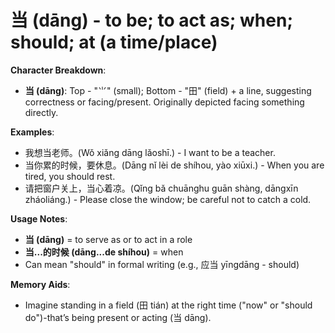 # **当 (dāng) - to be; to act as; when; should; at (a time/place)**

**Character Breakdown**:  
- **当 (dāng)**: Top - "⺌" (small); Bottom - "田" (field) + a line, suggesting correctness or facing/present. Originally depicted facing something directly.

**Examples**:  
- 我想当老师。(Wǒ xiǎng dāng lǎoshī.) - I want to be a teacher.  
- 当你累的时候，要休息。(Dāng nǐ lèi de shíhou, yào xiūxi.) - When you are tired, you should rest.  
- 请把窗户关上，当心着凉。(Qǐng bǎ chuānghu guān shàng, dāngxīn zháoliáng.) - Please close the window; be careful not to catch a cold.

**Usage Notes**:  
- **当 (dāng)** = to serve as or to act in a role  
- **当...的时候 (dāng...de shíhou)** = when  
- Can mean "should" in formal writing (e.g., 应当 yīngdāng - should)

**Memory Aids**:  
- Imagine standing in a field (田 tián) at the right time ("now" or "should do")-that’s being present or acting (当 dāng).